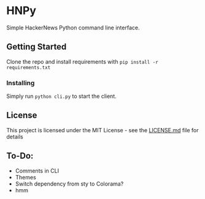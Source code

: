 # HNPy

Simple HackerNews Python command line interface.

## Getting Started

Clone the repo and install requirements with ```pip install -r requirements.txt```

### Installing

Simply run ```python cli.py``` to start the client.

## License

This project is licensed under the MIT License - see the [LICENSE.md](LICENSE.md) file for details

## To-Do:

* Comments in CLI
* Themes
* Switch dependency from sty to Colorama?
* hmm
